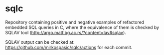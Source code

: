 # sqlc

Repository containing positive and negative examples of refactored
embedded SQL queries in C, where the equivalence of them is checked
by SQLAV tool (http://argo.matf.bg.ac.rs/?content=lav#sqlav). 

SQLAV output can be checked at: https://github.com/mirkospasic/sqlc/actions for each commit.
